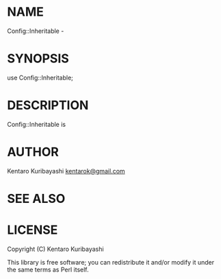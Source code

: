 # NAME

Config::Inheritable -

# SYNOPSIS

  use Config::Inheritable;

# DESCRIPTION

Config::Inheritable is

# AUTHOR

Kentaro Kuribayashi <kentarok@gmail.com>

# SEE ALSO

# LICENSE

Copyright (C) Kentaro Kuribayashi

This library is free software; you can redistribute it and/or modify
it under the same terms as Perl itself.